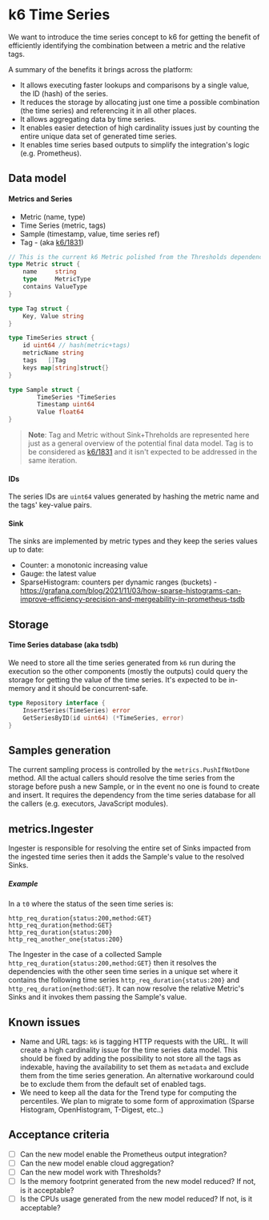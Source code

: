 # k6 Time Series

We want to introduce the time series concept to k6 for getting the benefit of efficiently identifying the combination between a metric and the relative tags.

A summary of the benefits it brings across the platform:

* It allows executing faster lookups and comparisons by a single value, the ID (hash) of the series.
* It reduces the storage by allocating just one time a possible combination (the time series) and referencing it in all other places. 
* It allows aggregating data by time series.
* It enables easier detection of high cardinality issues just by counting the entire unique data set of generated time series.
* It enables time series based outputs to simplify the integration's logic (e.g. Prometheus).

## Data model

#### Metrics and Series

* Metric (name, type)
* Time Series (metric, tags)
* Sample (timestamp, value, time series ref)
* Tag - (aka [k6/1831](https://github.com/grafana/k6/issues/1831))

```go
// This is the current k6 Metric polished from the Thresholds dependencies.
type Metric struct {
	name     string
	type     MetricType
	contains ValueType
}

type Tag struct {
    Key, Value string
}

type TimeSeries struct {
	id uint64 // hash(metric+tags)
	metricName string
	tags   []Tag
	keys map[string]struct{}
}

type Sample struct {
        TimeSeries *TimeSeries
        Timestamp uint64
        Value float64
}
```

> **Note**: Tag and Metric without Sink+Threholds are represented here just as a general overview of the potential final data model. Tag is to be considered as [k6/1831](https://github.com/grafana/k6/issues/1831) and it isn't expected to be addressed in the same iteration.

#### IDs

The series IDs are `uint64` values generated by hashing the metric name and the tags' key-value pairs.

#### Sink

The sinks are implemented by metric types and they keep the series values up to date:

* Counter:  a monotonic increasing value
* Gauge: the latest value
* SparseHistogram: counters per dynamic ranges (buckets) - https://grafana.com/blog/2021/11/03/how-sparse-histograms-can-improve-efficiency-precision-and-mergeability-in-prometheus-tsdb

## Storage

#### Time Series database (aka tsdb)

We need to store all the time series generated from `k6` run during the execution so the other components (mostly the outputs) could query the storage for getting the value of the time series. It's expected to be in-memory and it should be concurrent-safe.

```go
type Repository interface {
    InsertSeries(TimeSeries) error
    GetSeriesByID(id uint64) (*TimeSeries, error)
}
```

## Samples generation

The current sampling process is controlled by the `metrics.PushIfNotDone` method. All the actual callers should resolve the time series from the storage before push a new Sample, or in the event no one is found to create and insert.
It requires the dependency from the time series database for all the callers (e.g. executors, JavaScript modules).

## metrics.Ingester

Ingester is responsible for resolving the entire set of Sinks impacted from the ingested time series then it adds the Sample's value to the resolved Sinks.

##### Example

In a `t0` where the status of the seen time series is:

```text
http_req_duration{status:200,method:GET}
http_req_duration{method:GET}
http_req_duration{status:200}
http_req_another_one{status:200}
```

The Ingester in the case of a collected Sample `http_req_duration{status:200,method:GET}` then it resolves the dependencies with the other seen time series in a unique set where it contains the following time series  `http_req_duration{status:200}` and `http_req_duration{method:GET}`. It can now resolve the relative Metric's Sinks and it invokes them passing the Sample's value.

## Known issues

* Name and URL tags: `k6` is tagging HTTP requests with the URL. It will create a high cardinality issue for the time series data model. This should be fixed by adding the possibility to not store all the tags as indexable, having the availability to set them as `metadata` and exclude them from the time series generation. An alternative workaround could be to exclude them from the default set of enabled tags.
* We need to keep all the data for the Trend type for computing the percentiles. We plan to migrate to some form of approximation (Sparse Histogram, OpenHistogram, T-Digest, etc..)

## Acceptance criteria

- [ ] Can the new model enable the Prometheus output integration?
- [ ] Can the new model enable cloud aggregation?
- [ ] Can the new model work with Thresholds?
- [ ] Is the memory footprint generated from the new model reduced? If not, is it acceptable?
- [ ] Is the CPUs usage generated from the new model reduced? If not, is it acceptable?

